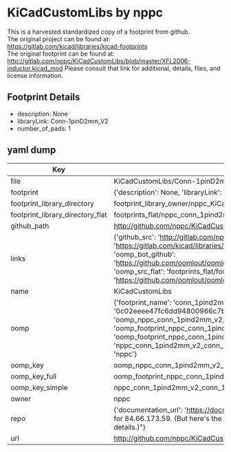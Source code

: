 # KiCadCustomLibs by nppc  
This is a harvested standardized copy of a footprint from github.  
The original project can be found at:  
https://gitlab.com/kicad/libraries/kicad-footprints  
The original footprint can be found at:
http://gitlab.com/nppc/KiCadCustomLibs/blob/master/XFL2006-inductor.kicad_mod
Please consult that link for additional, details, files, and license information.  
## Footprint Details
* description: None  
* libraryLink: Conn-1pinD2mm_V2  
* number_of_pads: 1  
## yaml dump  
| Key | Value |  
| --- | --- |  
| file | KiCadCustomLibs/Conn-1pinD2mm_V2.kicad_mod |  
| footprint | {'description': None, 'libraryLink': 'Conn-1pinD2mm_V2', 'number_of_pads': 1} |  
| footprint_library_directory | footprint_library_owner/nppc_KiCadCustomLibs |  
| footprint_library_directory_flat | footprints_flat/nppc_conn_1pind2mm_v2_conn_1pind2mm_v2/working |  
| github_path | http://github.com/nppc/KiCadCustomLibs/blob/master/Conn-1pinD2mm_V2.kicad_mod |  
| links | {'github_src': 'http://gitlab.com/nppc/KiCadCustomLibs/blob/master/XFL2006-inductor.kicad_mod', 'github_src_repo': 'https://gitlab.com/kicad/libraries/kicad-footprints', 'oomp_bot': 'footprints/nppc_conn_1pind2mm_v2_conn_1pind2mm_v2/working', 'oomp_bot_github': 'https://github.com/oomlout/oomlout_oomp_footprint_bot/tree/main/footprints/nppc_conn_1pind2mm_v2_conn_1pind2mm_v2/working', 'oomp_src_flat': 'footprints_flat/footprints_flat/nppc_conn_1pind2mm_v2_conn_1pind2mm_v2/working', 'oomp_src_flat_github': 'https://github.com/oomlout/oomlout_oomp_footprint_src/tree/main/footprints_flat/nppc_conn_1pind2mm_v2_conn_1pind2mm_v2/working'} |  
| name | KiCadCustomLibs |  
| oomp | {'footprint_name': 'conn_1pind2mm_v2', 'library_name': 'conn_1pind2mm_v2_kicad_mod', 'md5': '0c02eeee47fc6dd94800966c7bd451a6', 'md5_10': '0c02eeee47', 'md5_5': '0c02e', 'md5_6': '0c02ee', 'oomp_key': 'oomp_nppc_conn_1pind2mm_v2_conn_1pind2mm_v2', 'oomp_key_extra': 'oomp_footprint_nppc_conn_1pind2mm_v2_conn_1pind2mm_v2', 'oomp_key_full': 'oomp_footprint_nppc_conn_1pind2mm_v2_conn_1pind2mm_v2_0c02ee', 'oomp_key_simple': 'nppc_conn_1pind2mm_v2_conn_1pind2mm_v2', 'original_filename': 'KiCadCustomLibs/Conn-1pinD2mm_V2.kicad_mod', 'owner_name': 'nppc'} |  
| oomp_key | oomp_nppc_conn_1pind2mm_v2_conn_1pind2mm_v2 |  
| oomp_key_full | oomp_footprint_nppc_conn_1pind2mm_v2_conn_1pind2mm_v2 |  
| oomp_key_simple | nppc_conn_1pind2mm_v2_conn_1pind2mm_v2 |  
| owner | nppc |  
| repo | {'documentation_url': 'https://docs.github.com/rest/overview/resources-in-the-rest-api#rate-limiting', 'message': "API rate limit exceeded for 84.66.173.59. (But here's the good news: Authenticated requests get a higher rate limit. Check out the documentation for more details.)"} |  
| url | http://github.com/nppc/KiCadCustomLibs |  

